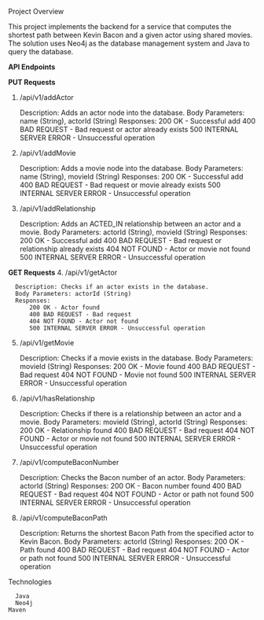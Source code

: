 Project Overview

This project implements the backend for a service that computes the shortest path between Kevin Bacon and a given actor using shared movies. The solution uses Neo4j as the database management system and Java to query the database.

**API Endpoints**
  
  **PUT Requests**
  1. /api/v1/addActor
  
      Description: Adds an actor node into the database.
      Body Parameters: name (String), actorId (String)
      Responses:
          200 OK - Successful add
          400 BAD REQUEST - Bad request or actor already exists
          500 INTERNAL SERVER ERROR - Unsuccessful operation
  
  2. /api/v1/addMovie
  
      Description: Adds a movie node into the database.
      Body Parameters: name (String), movieId (String)
      Responses:
          200 OK - Successful add
          400 BAD REQUEST - Bad request or movie already exists
          500 INTERNAL SERVER ERROR - Unsuccessful operation
  
  3. /api/v1/addRelationship
  
      Description: Adds an ACTED_IN relationship between an actor and a movie.
      Body Parameters: actorId (String), movieId (String)
      Responses:
          200 OK - Successful add
          400 BAD REQUEST - Bad request or relationship already exists
          404 NOT FOUND - Actor or movie not found
          500 INTERNAL SERVER ERROR - Unsuccessful operation
  
  **GET Requests**
  4. /api/v1/getActor
  
      Description: Checks if an actor exists in the database.
      Body Parameters: actorId (String)
      Responses:
          200 OK - Actor found
          400 BAD REQUEST - Bad request
          404 NOT FOUND - Actor not found
          500 INTERNAL SERVER ERROR - Unsuccessful operation
  
  5. /api/v1/getMovie
  
      Description: Checks if a movie exists in the database.
      Body Parameters: movieId (String)
      Responses:
          200 OK - Movie found
          400 BAD REQUEST - Bad request
          404 NOT FOUND - Movie not found
          500 INTERNAL SERVER ERROR - Unsuccessful operation
  
  6. /api/v1/hasRelationship
  
      Description: Checks if there is a relationship between an actor and a movie.
      Body Parameters: movieId (String), actorId (String)
      Responses:
          200 OK - Relationship found
          400 BAD REQUEST - Bad request
          404 NOT FOUND - Actor or movie not found
          500 INTERNAL SERVER ERROR - Unsuccessful operation
  
  7. /api/v1/computeBaconNumber
  
      Description: Checks the Bacon number of an actor.
      Body Parameters: actorId (String)
      Responses:
          200 OK - Bacon number found
          400 BAD REQUEST - Bad request
          404 NOT FOUND - Actor or path not found
          500 INTERNAL SERVER ERROR - Unsuccessful operation
  
  8. /api/v1/computeBaconPath
  
      Description: Returns the shortest Bacon Path from the specified actor to Kevin Bacon.
      Body Parameters: actorId (String)
      Responses:
          200 OK - Path found
          400 BAD REQUEST - Bad request
          404 NOT FOUND - Actor or path not found
          500 INTERNAL SERVER ERROR - Unsuccessful operation
  
  Technologies
  
      Java
      Neo4j
    Maven


